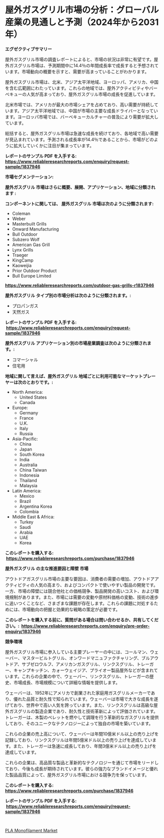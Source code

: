 <p><h1>屋外ガスグリル市場の分析：グローバル産業の見通しと予測（2024年から2031年）</h1></p><p><strong>エグゼクティブサマリー</strong></p>
<p><p>屋外ガスグリル市場の調査レポートによると、市場の状況は非常に有望です。屋外ガスグリル市場は、予測期間中に14.4％の年間成長率で成長すると予想されています。市場動向の概要を示すと、需要が高まっていることがわかります。</p><p>屋外ガスグリル市場は、北米、アジア太平洋地域、ヨーロッパ、アメリカ、中国を含む広範囲にわたっています。これらの地域では、屋外アクティビティやバーベキューの人気が高まっており、屋外ガスグリル市場の成長を促進しています。</p><p>北米市場では、アメリカが最大の市場シェアを占めており、高い需要が持続しています。アジア太平洋地域では、中国が市場の主要な成長ドライバーとなっています。ヨーロッパ市場では、バーベキューカルチャーの普及により需要が拡大しています。</p><p>総括すると、屋外ガスグリル市場は急速な成長を続けており、各地域で高い需要が見込まれています。予測される成長率が14.4％であることから、市場がどのように拡大していくかに注目が集まっています。</p></p>
<p><strong>レポートのサンプル PDF を入手する: <a href="https://www.reliableresearchreports.com/enquiry/request-sample/1837946">https://www.reliableresearchreports.com/enquiry/request-sample/1837946</a></strong></p>
<p><strong>市場セグメンテーション:</strong></p>
<p><strong> 屋外ガスグリル 市場はさらに概要、展開、アプリケーション、地域に分類されます :</strong></p>
<p><strong>コンポーネントに関しては、 屋外ガスグリル 市場は次のように分類されます: &nbsp;</strong></p>
<p><ul><li>Coleman</li><li>Weber</li><li>Masterbuilt Grills</li><li>Onward Manufacturing</li><li>Bull Outdoor</li><li>Subzero Wolf</li><li>American Gas Grill</li><li>Lynx Grills</li><li>Traeger</li><li>KingCamp</li><li>Kaoweijia</li><li>Prior Outdoor Product</li><li>Bull Europe Limited</li></ul></p>
<p><strong><a href="https://www.reliableresearchreports.com/outdoor-gas-grills-r1837946">https://www.reliableresearchreports.com/outdoor-gas-grills-r1837946</a></strong></p>
<p><strong> 屋外ガスグリル タイプ別の市場分析は次のように分類されます。:</strong></p>
<p><ul><li>プロパンガス</li><li>天然ガス</li></ul></p>
<p><strong>レポートのサンプル PDF を入手する: &nbsp;<a href="https://www.reliableresearchreports.com/enquiry/request-sample/1837946">https://www.reliableresearchreports.com/enquiry/request-sample/1837946</a></strong></p>
<p><strong> 屋外ガスグリル アプリケーション別の市場産業調査は次のように分類されます。:</strong></p>
<p><ul><li>コマーシャル</li><li>住宅用</li></ul></p>
<p><strong>地域に関して言えば、屋外ガスグリル 地域ごとに利用可能なマーケットプレーヤーは次のとおりです。:</strong></p>
<p><ul>
    <li>
        North America:
        <ul>
            <li>United States</li>
            <li>Canada</li>
        </ul>
    </li>
    <li>
        Europe:
        <ul>
            <li>Germany</li>
            <li>France</li>
            <li>U.K.</li>
            <li>Italy</li>
            <li>Russia</li>
        </ul>
    </li>
    <li>
        Asia-Pacific:
        <ul>
            <li>China</li>
            <li>Japan</li>
            <li>South Korea</li>
            <li>India</li>
            <li>Australia</li>
            <li>China Taiwan</li>
            <li>Indonesia</li>
            <li>Thailand</li>
            <li>Malaysia</li>
        </ul>
    </li>
    <li>
        Latin America:
        <ul>
            <li>Mexico</li>
            <li>Brazil</li>
            <li>Argentina Korea</li>
            <li>Colombia</li>
        </ul>
    </li>
    <li>
        Middle East & Africa:
        <ul>
            <li>Turkey</li>
            <li>Saudi</li>
            <li>Arabia</li>
            <li>UAE</li>
            <li>Korea</li>
        </ul>
    </li>
    </ul></p>
<p><strong>このレポートを購入する: &nbsp;<a href="https://www.reliableresearchreports.com/purchase/1837946">https://www.reliableresearchreports.com/purchase/1837946</a></strong></p>
<p><strong>屋外ガスグリル の主な推進要因と障壁 市場</strong></p>
<p><p>アウトドアガスグリル市場の主要な要因は、消費者の需要の増加、アウトドアアクティビティの人気の高まり、およびコンパクトで使いやすい製品の開発です。一方、市場の障壁には競合他社との価格競争、製品開発の高いコスト、および環境規制があります。また、市場には需要の変動や原材料価格の変動、技術の進歩に追いつくことなど、さまざまな課題が存在します。これらの課題に対処するためには、市場動向の把握と効果的な戦略の策定が必要です。</p></p>
<p><strong>このレポートを購入する前に、質問がある場合は問い合わせるか、共有してください。:&nbsp; <a href="https://www.reliableresearchreports.com/enquiry/pre-order-enquiry/1837946">https://www.reliableresearchreports.com/enquiry/pre-order-enquiry/1837946</a></strong></p>
<p><strong>競争環境</strong></p>
<p><p>屋外ガスグリル市場に参入している主要プレーヤーの中には、コールマン、ウェーバー、マスタービルトグリル、オンワードマニュファクチャリング、ブルアウトドア、サブゼロウルフ、アメリカンガスグリル、リンクスグリル、トレーガー、キャンプキッチン、カォーウェイジア、プライオー製品屋外などが含まれています。これらの企業の中で、ウェーバー、リンクスグリル、トレーガーの歴史、市場成長、市場規模について詳細な情報を提供します。</p><p>ウェーバーは、1952年にアメリカで創業された家庭用ガスグリルメーカーであり、優れた品質と耐久性で知られています。ウェーバーは市場で大きな成長を遂げており、世界中で高い人気を誇っています。また、リンクスグリルは高級な屋外ガスグリルの製造企業であり、耐久性と技術革新によって評価されています。トレーガーは、木製のペレットを燃やして調理を行う革新的なガスグリルを提供しており、そのユニークなテクノロジーによって独自の市場を築いています。</p><p>これらの企業の売上高について、ウェーバーは年間10億米ドル以上の売り上げを記録しており、リンクスグリルは年間5億米ドル以上の売り上げを達成しています。また、トレーガーは急速に成長しており、年間3億米ドル以上の売り上げを達成しています。</p><p>これらの企業は、高品質な製品と革新的なテクノロジーを通じて市場をリードしており、今後も成長が期待されています。彼らの強力なブランドイメージと優れた製品品質によって、屋外ガスグリル市場における競争力を保っています。</p></p>
<p><strong>このレポートを購入する: &nbsp; <a href="https://www.reliableresearchreports.com/purchase/1837946">https://www.reliableresearchreports.com/purchase/1837946</a></strong></p>
<p><strong>レポートのサンプル PDF を入手する: &nbsp;<a href="https://www.reliableresearchreports.com/enquiry/request-sample/1837946">https://www.reliableresearchreports.com/enquiry/request-sample/1837946</a></strong><strong></strong></p>
<p>&nbsp;</p>
<p><p><a href="https://forested-sushi-9b0.notion.site/PLA-Monofilament-Market-Size-Evaluating-its-Market-Trends-Growth-and-Projections-2024-2031-caa61f71b2214e9d87dbfc352d8b8739">PLA Monofilament Market</a></p></p>